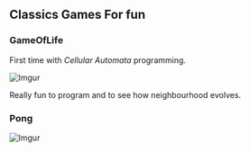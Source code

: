 ## Classics Games For fun

### GameOfLife

First time with _Cellular Automata_ programming.

![Imgur](https://i.imgur.com/PpJRWar.png)

Really fun to program and to see how neighbourhood evolves.

### Pong

![Imgur](https://i.imgur.com/STwA1pX.png)
